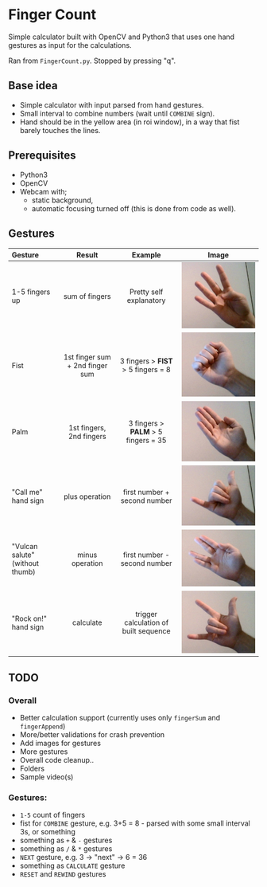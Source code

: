 # Finger Count

Simple calculator built with OpenCV and Python3 that uses one hand gestures as input for the calculations.

Ran from `FingerCount.py`. Stopped by pressing "q".


## Base idea
* Simple calculator with input parsed from hand gestures.
* Small interval to combine numbers (wait until `COMBINE` sign).
* Hand should be in the yellow area (in roi window), in a way that fist barely touches the lines.


## Prerequisites
* Python3
* OpenCV
* Webcam with;
  * static background,
  * automatic focusing turned off (this is done from code as well).

## Gestures

| Gesture        | Result        | Example  | Image  |
| :------------- |:-------------:| :-----:| :-----:|
| 1-5 fingers up | sum of fingers | Pretty self explanatory | ![](Samples/fingers.jpg "Fingers")
| Fist     | 1st finger sum + 2nd finger sum     |  3 fingers > **FIST** > 5 fingers = 8 | ![](Samples/fist.jpg "Fist") |
| Palm | 1st fingers, 2nd fingers      |    3 fingers > **PALM** > 5 fingers = 35 | ![](Samples/palm.jpg "Palm") |
| "Call me" hand sign |  plus operation     |   first number + second number | ![](Samples/call_me.jpg "Call me") |
| "Vulcan salute" (without thumb) |  minus operation     |   first number - second number | ![](Samples/vulcan_salute.jpg "Vulcan salute") |
| "Rock on!" hand sign |  calculate     |   trigger calculation of built sequence | ![](Samples/rock_on.jpg "Rock on!") |


## TODO
### Overall
* Better calculation support (currently uses only `fingerSum` and `fingerAppend`)
* More/better validations for crash prevention
* Add images for gestures
* More gestures
* Overall code cleanup..
* Folders
* Sample video(s)

### Gestures:
* `1-5` count of fingers
* fist for `COMBINE` gesture, e.g. 3+5 = 8 - parsed with some small interval 3s, or something
* something as `+` & `-` gestures
* something as `/` & `*` gestures
* `NEXT` gesture, e.g. 3 -> "next" -> 6 = 36
* something as `CALCULATE` gesture
* `RESET` and `REWIND` gestures